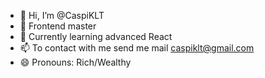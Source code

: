 - 👋 Hi, I’m @CaspiKLT
- 👀 Frontend master
- 🌱 Currently learning advanced React
- 📫 To contact with me send me mail caspiklt@gmail.com
- 😄 Pronouns: Rich/Wealthy
